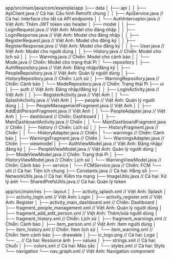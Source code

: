 app/src/main/java/com/example/app
├── data
│   ├── api
│   │   ├── ApiClient.java          // Cả hai: Cấu hình Retrofit chung
│   │   ├── ApiService.java         // Cả hai: Interface cho tất cả API endpoints
│   │   └── AuthInterceptor.java    // Việt Anh: Thêm JWT token vào header
│   ├── model
│   │   ├── LoginRequest.java       // Việt Anh: Model cho đăng nhập
│   │   ├── LoginResponse.java      // Việt Anh: Model cho đăng nhập
│   │   ├── RegisterRequest.java    // Việt Anh: Model cho đăng ký
│   │   ├── RegisterResponse.java   // Việt Anh: Model cho đăng ký
│   │   ├── User.java               // Việt Anh: Model cho người dùng
│   │   ├── History.java            // Chiến: Model cho lịch sử
│   │   ├── Warning.java            // Chiến: Model cho cảnh báo
│   │   └── Mode.java               // Chiến: Model cho trạng thái Pi
│   └── repository
│       ├── AuthRepository.java     // Việt Anh: Đăng nhập/đăng ký
│       ├── PeopleRepository.java   // Việt Anh: Quản lý người dùng
│       ├── HistoryRepository.java  // Chiến: Lịch sử
│       ├── WarningRepository.java  // Chiến: Cảnh báo
│       └── ModeRepository.java     // Chiến: Trạng thái Pi
├── ui
│   ├── auth                        // Việt Anh: Đăng nhập/đăng ký
│   │   ├── LoginActivity.java      // Việt Anh
│   │   ├── RegisterActivity.java   // Việt Anh
│   │   └── SplashActivity.java     // Việt Anh
│   ├── people                      // Việt Anh: Quản lý người dùng
│   │   ├── PeopleManagementFragment.java // Việt Anh
│   │   ├── AddEditPersonFragment.java    // Việt Anh
│   │   └── PeopleAdapter.java            // Việt Anh
│   ├── dashboard                   // Chiến: Dashboard
│   │   ├── MainDashboardActivity.java    // Chiến
│   │   └── MainDashboardFragment.java    // Chiến
│   ├── history                     // Chiến: Lịch sử
│   │   ├── HistoryFragment.java    // Chiến
│   │   └── HistoryAdapter.java     // Chiến
│   └── warnings                    // Chiến: Cảnh báo
│       ├── WarningsFragment.java   // Chiến
│       └── WarningsAdapter.java    // Chiến
├── viewmodel
│   ├── AuthViewModel.java          // Việt Anh: Đăng nhập/đăng ký
│   ├── PeopleViewModel.java        // Việt Anh: Quản lý người dùng
│   ├── ModeViewModel.java          // Chiến: Trạng thái Pi
│   ├── HistoryViewModel.java       // Chiến: Lịch sử
│   └── WarningViewModel.java       // Chiến: Cảnh báo
├── service
│   └── FCMService.java             // Chiến: FCM
└── util                            // Cả hai: Tiện ích chung
    ├── Constants.java              // Cả hai: Hằng số
    ├── NetworkUtils.java           // Cả hai: Kiểm tra mạng
    ├── ImageUtils.java             // Cả hai: Xử lý ảnh
    └── SharedPrefsUtils.java       // Cả hai: Quản lý token



app/src/main/res
├── layout
│   ├── activity_splash.xml         // Việt Anh: Splash
│   ├── activity_login.xml          // Việt Anh: Login
│   ├── activity_register.xml       // Việt Anh: Register
│   ├── activity_main_dashboard.xml // Chiến: Dashboard
│   ├── fragment_people_management.xml // Việt Anh: Quản lý người dùng
│   ├── fragment_add_edit_person.xml   // Việt Anh: Thêm/sửa người dùng
│   ├── fragment_history.xml        // Chiến: Lịch sử
│   ├── fragment_warnings.xml       // Chiến: Cảnh báo
│   ├── item_person.xml             // Việt Anh: Item người dùng
│   ├── item_history.xml            // Chiến: Item lịch sử
│   └── item_warning.xml            // Chiến: Item cảnh báo
├── drawable
│   ├── ic_logo.png                 // Cả hai: Logo
│   └── ...                         // Cả hai: Resource ảnh
├── values
│   ├── strings.xml                 // Cả hai: Chuỗi
│   ├── colors.xml                  // Cả hai: Màu sắc
│   └── styles.xml                  // Cả hai: Style
└── navigation
    └── nav_graph.xml               // Việt Anh: Navigation component





